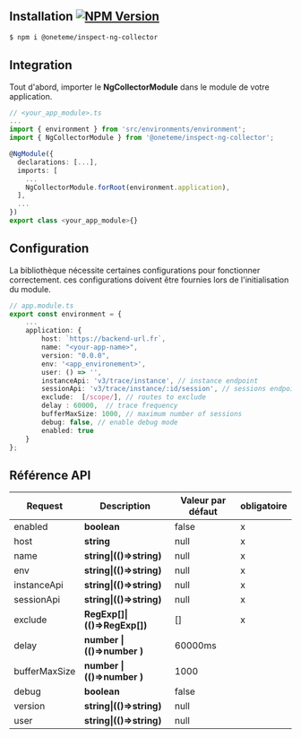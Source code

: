 
## Installation  [![NPM Version](https://img.shields.io/npm/v/%40oneteme%2Finspect-ng-collector?style=social)](https://www.npmjs.com/package/@oneteme/inspect-ng-collector)
```sh
$ npm i @oneteme/inspect-ng-collector
```
  
## Integration 
Tout d'abord, importer le **NgCollectorModule** dans le module de votre application.

```ts
// <your_app_module>.ts
...
import { environment } from 'src/environments/environment';
import { NgCollectorModule } from '@oneteme/inspect-ng-collector';

@NgModule({
  declarations: [...],
  imports: [
    ...
    NgCollectorModule.forRoot(environment.application),
  ],
  ...
})
export class <your_app_module>{} 
```
## Configuration 
La bibliothèque nécessite certaines configurations pour fonctionner correctement. ces configurations doivent être fournies lors de l'initialisation du module.

```ts
// app.module.ts
export const environment = {
    ...
    application: {
        host: `https://backend-url.fr`,
        name: "<your-app-name>",
        version: "0.0.0",
        env: '<app_environement>',
        user: () => '',
        instanceApi: 'v3/trace/instance', // instance endpoint
        sessionApi: 'v3/trace/instance/:id/session', // sessions endpoint
        exclude:  [/scope/], // routes to exclude
        delay : 60000,  // trace frequency
        bufferMaxSize: 1000, // maximum number of sessions
        debug: false, // enable debug mode
        enabled: true
    }
};
```

## Référence API

| Request                                                | Description        |  Valeur par défaut    | obligatoire | 
|--------------------------------------------------------|--------------|----|----|
| enabled                                                | **boolean**       |   false  | x  | 
| host                                                   | **string**   |   null  | x  | 
| name                                                   | **string\|(()=>string)** |    null  | x  |
| env                                                    | **string\|(()=>string)** | null | x| 
| instanceApi                                            | **string\|(()=>string)** |    null | x  |
| sessionApi                                             | **string\|(()=>string)**   |   null  | x   |
| exclude                                                | **RegExp[]\|(()=>RegExp[])** |   []  | x   |
| delay                                                  | **number \|(()=>number )** |   60000ms  |  |
| bufferMaxSize                                          | **number \|(()=>number )**   |    1000  |  |
| debug                                                  | **boolean**  |   false  |  | 
| version                                                | **string\|(()=>string)**  | null  |   |  
| user                                                   | **string\|(()=>string)**   | null  |  |  

